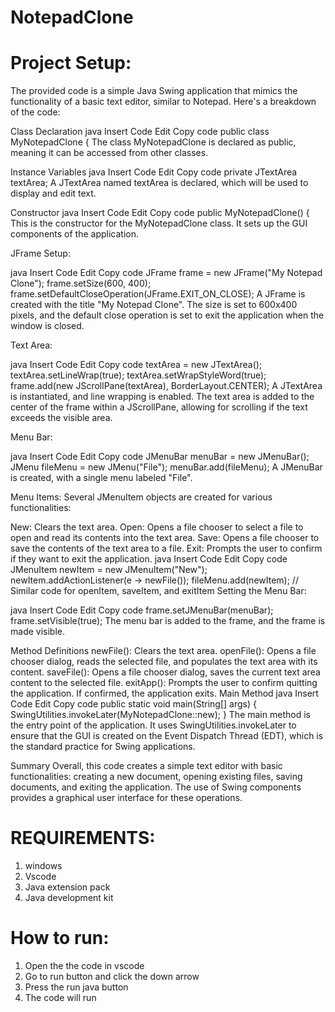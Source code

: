 # NotepadClone
# Project Setup:

The provided code is a simple Java Swing application that mimics the functionality of a basic text editor, similar to Notepad. Here's a breakdown of the code:

Class Declaration
java
Insert Code
Edit
Copy code
public class MyNotepadClone {
The class MyNotepadClone is declared as public, meaning it can be accessed from other classes.

Instance Variables
java
Insert Code
Edit
Copy code
private JTextArea textArea;
A JTextArea named textArea is declared, which will be used to display and edit text.

Constructor
java
Insert Code
Edit
Copy code
public MyNotepadClone() {
This is the constructor for the MyNotepadClone class. It sets up the GUI components of the application.

JFrame Setup:

java
Insert Code
Edit
Copy code
JFrame frame = new JFrame("My Notepad Clone");
frame.setSize(600, 400);
frame.setDefaultCloseOperation(JFrame.EXIT_ON_CLOSE);
A JFrame is created with the title "My Notepad Clone". The size is set to 600x400 pixels, and the default close operation is set to exit the application when the window is closed.

Text Area:

java
Insert Code
Edit
Copy code
textArea = new JTextArea();
textArea.setLineWrap(true);
textArea.setWrapStyleWord(true);
frame.add(new JScrollPane(textArea), BorderLayout.CENTER);
A JTextArea is instantiated, and line wrapping is enabled. The text area is added to the center of the frame within a JScrollPane, allowing for scrolling if the text exceeds the visible area.

Menu Bar:

java
Insert Code
Edit
Copy code
JMenuBar menuBar = new JMenuBar();
JMenu fileMenu = new JMenu("File");
menuBar.add(fileMenu);
A JMenuBar is created, with a single menu labeled "File".

Menu Items: Several JMenuItem objects are created for various functionalities:

New: Clears the text area.
Open: Opens a file chooser to select a file to open and read its contents into the text area.
Save: Opens a file chooser to save the contents of the text area to a file.
Exit: Prompts the user to confirm if they want to exit the application.
java
Insert Code
Edit
Copy code
JMenuItem newItem = new JMenuItem("New");
newItem.addActionListener(e -> newFile());
fileMenu.add(newItem);
// Similar code for openItem, saveItem, and exitItem
Setting the Menu Bar:

java
Insert Code
Edit
Copy code
frame.setJMenuBar(menuBar);
frame.setVisible(true);
The menu bar is added to the frame, and the frame is made visible.

Method Definitions
newFile(): Clears the text area.
openFile(): Opens a file chooser dialog, reads the selected file, and populates the text area with its content.
saveFile(): Opens a file chooser dialog, saves the current text area content to the selected file.
exitApp(): Prompts the user to confirm quitting the application. If confirmed, the application exits.
Main Method
java
Insert Code
Edit
Copy code
public static void main(String[] args) {
    SwingUtilities.invokeLater(MyNotepadClone::new);
}
The main method is the entry point of the application. It uses SwingUtilities.invokeLater to ensure that the GUI is created on the Event Dispatch Thread (EDT), which is the standard practice for Swing applications.

Summary
Overall, this code creates a simple text editor with basic functionalities: creating a new document, opening existing files, saving documents, and exiting the application. The use of Swing components provides a graphical user interface for these operations.

# REQUIREMENTS:

1.  windows 
2.  Vscode 
3.  Java extension pack
4.  Java development kit

# How to run:

1.  Open the the code in vscode
2.  Go to run button and click the down arrow
3.  Press the run java button
4.  The code will run

